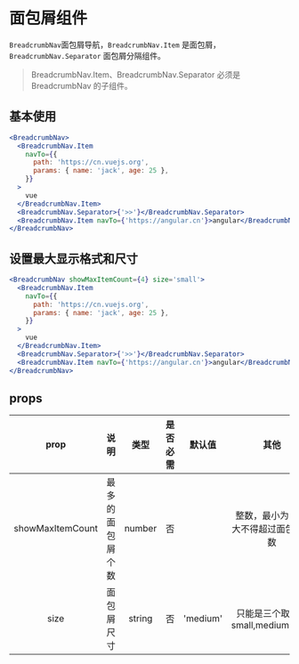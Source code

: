 # 面包屑组件

`BreadcrumbNav`面包屑导航，`BreadcrumbNav.Item` 是面包屑，`BreadcrumbNav.Separator` 面包屑分隔组件。

> BreadcrumbNav.Item、BreadcrumbNav.Separator 必须是 BreadcrumbNav 的子组件。

## 基本使用

```jsx
<BreadcrumbNav>
  <BreadcrumbNav.Item
    navTo={{
      path: 'https://cn.vuejs.org',
      params: { name: 'jack', age: 25 },
    }}
  >
    vue
  </BreadcrumbNav.Item>
  <BreadcrumbNav.Separator>{'>>'}</BreadcrumbNav.Separator>
  <BreadcrumbNav.Item navTo={'https://angular.cn'}>angular</BreadcrumbNav.Item>
</BreadcrumbNav>
```

## 设置最大显示格式和尺寸

```jsx
<BreadcrumbNav showMaxItemCount={4} size='small'>
  <BreadcrumbNav.Item
    navTo={{
      path: 'https://cn.vuejs.org',
      params: { name: 'jack', age: 25 },
    }}
  >
    vue
  </BreadcrumbNav.Item>
  <BreadcrumbNav.Separator>{'>>'}</BreadcrumbNav.Separator>
  <BreadcrumbNav.Item navTo={'https://angular.cn'}>angular</BreadcrumbNav.Item>
</BreadcrumbNav>
```

## props

| prop | 说明 | 类型 | 是否必需 | 默认值 | 其他 |
| :-: | :-: | :-: | :-: | :-: | :-: |
| showMaxItemCount | 最多的面包屑个数 | number | 否 |  | 整数，最小为 2 最大不得超过面包屑个数 |
| size | 面包屑尺寸 | string | 否 | 'medium' | 只能是三个取值，small,medium,large |
